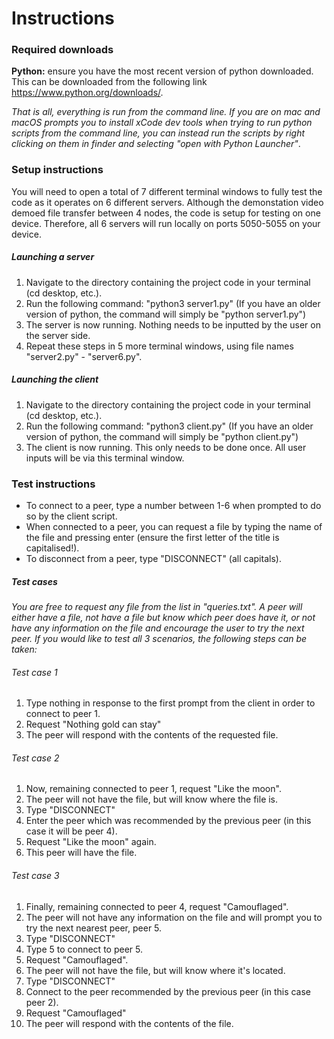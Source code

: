 # Instructions
### Required downloads
**Python:** ensure you have the most recent version of python downloaded. This can be downloaded from the following link https://www.python.org/downloads/.

*That is all, everything is run from the command line. If you are on mac and macOS prompts you to install xCode dev tools when trying to run python scripts from the command line, you can instead run the scripts by right clicking on them in finder and selecting "open with Python Launcher"*.

### Setup instructions
You will need to open a total of 7 different terminal windows to fully test the code as it operates on 6 different servers. Although the demonstation video demoed file transfer between 4 nodes, the code is setup for testing on one device. Therefore, all 6 servers will run locally on ports 5050-5055 on your device.

##### Launching a server
1. Navigate to the directory containing the project code in your terminal (cd desktop, etc.).
2. Run the following command: "python3 server1.py" (If you have an older version of python, the command will simply be "python server1.py")
4. The server is now running. Nothing needs to be inputted by the user on the server side.
5. Repeat these steps in 5 more terminal windows, using file names "server2.py" - "server6.py".

##### Launching the client
1. Navigate to the directory containing the project code in your terminal (cd desktop, etc.).
2. Run the following command: "python3 client.py" (If you have an older version of python, the command will simply be "python client.py")
3. The client is now running. This only needs to be done once. All user inputs will be via this terminal window.

### Test instructions
- To connect to a peer, type a number between 1-6 when prompted to do so by the client script.
- When connected to a peer, you can request a file by typing the name of the file and pressing enter (ensure the first letter of the title is capitalised!).
- To disconnect from a peer, type "DISCONNECT" (all capitals).
##### Test cases
*You are free to request any file from the list in "queries.txt". A peer will either have a file, not have a file but know which peer does have it, or not have any information on the file and encourage the user to try the next peer. If you would like to test all 3 scenarios, the following steps can be taken:*

###### Test case 1

1. Type nothing in response to the first prompt from the client in order to connect to peer 1.
2. Request "Nothing gold can stay"
3. The peer will respond with the contents of the requested file.

###### Test case 2

1. Now, remaining connected to peer 1, request "Like the moon".
2. The peer will not have the file, but will know where the file is.
3. Type "DISCONNECT"
4. Enter the peer which was recommended by the previous peer (in this case it will be peer 4).
5. Request "Like the moon" again.
6. This peer will have the file.

###### Test case 3

1. Finally, remaining connected to peer 4, request "Camouflaged".
2. The peer will not have any information on the file and will prompt you to try the next nearest peer, peer 5.
3. Type "DISCONNECT"
4. Type 5 to connect to peer 5.
5. Request "Camouflaged".
6. The peer will not have the file, but will know where it's located.
7. Type "DISCONNECT"
8. Connect to the peer recommended by the previous peer (in this case peer 2).
9. Request "Camouflaged"
10. The peer will respond with the contents of the file.

